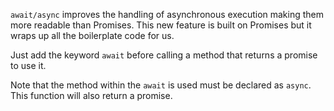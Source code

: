`await/async` improves the handling of asynchronous execution making them more readable than Promises. This new feature is built on Promises but it wraps up all the boilerplate code for us. 

Just add the keyword `await` before calling a method that returns a promise to use it. 

Note that the method within the `await` is used must be declared as `async`. This function will also return a promise.